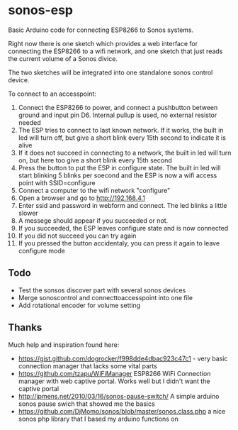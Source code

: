 # sonos-esp

Basic Arduino code for connecting ESP8266 to Sonos systems.

Right now there is one sketch which provides a web interface for connecting the ESP8266 to a wifi network, and one sketch that just reads the current volume of a Sonos divice. 

The two sketches will be integrated into one standalone sonos control device. 

To connect to an accesspoint:

1. Connect the ESP8266 to power, and connect a pushbutton between ground and input pin D6. Internal pullup is used, no external resistor needed
2. The ESP tries to connect to last known network. If it works, the built in led will turn off, but give a short blink every 15th second to indicate it is alive
3. If it does not succeed in connecting to a network, the built in led will turn on, but here too give a short blink every  15th second
4. Press the button to put the ESP in configure state. The built in led will start blinking 5 blinks per soecond and the ESP is now a wifi access point with SSID=configure
5. Connect a computer to the wifi network "configure"
6. Open a browser and go to http://192.168.4.1
7. Enter ssid and password in webform and connect. The led blinks a  little slower
8. A messege should appear if you succeeded or not.
9. If you succeeded, the ESP leaves configure state and is now connected
10. If you did not succeed you can try again
11. If you pressed the button accidentaly, you can press it again to leave configure mode

## Todo

- Test the sonsos discover part with several sonos devices
- Merge sonoscontrol and connecttoaccesspoint into one file
- Add rotational encoder for volume setting

## Thanks

Much help and inspiration found here:

- https://gist.github.com/dogrocker/f998dde4dbac923c47c1 - very basic connection manager that lacks some vital parts  
- https://github.com/tzapu/WiFiManager ESP8266 WiFi Connection manager with web captive portal. Works well but I didn't want the captive portal
- http://jpmens.net/2010/03/16/sonos-pause-switch/ A simple arduino sonos pause swich that showed me the basics
- https://github.com/DjMomo/sonos/blob/master/sonos.class.php a nice sonos php library that I based my arduino functions on
